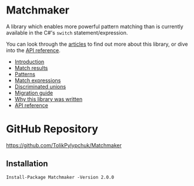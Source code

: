 # Matchmaker

A library which enables more powerful pattern matching than is currently available in the C#'s `switch`
statement/expression.

You can look through the [articles](articles/intro.md) to find out more about this library, or dive into
the [API reference](api/index.md).

 - [Introduction](articles/intro.md)
 - [Match results](articles/results.md)
 - [Patterns](articles/patterns.md)
 - [Match expressions](articles/expressions.md)
 - [Discriminated unions](articles/unions.md)
 - [Migration guide](articles/migration.md)
 - [Why this library was written](articles/why.md)
 - [API reference](api/index.md)

# GitHub Repository

https://github.com/TolikPylypchuk/Matchmaker

## Installation

```
Install-Package Matchmaker -Version 2.0.0
```
